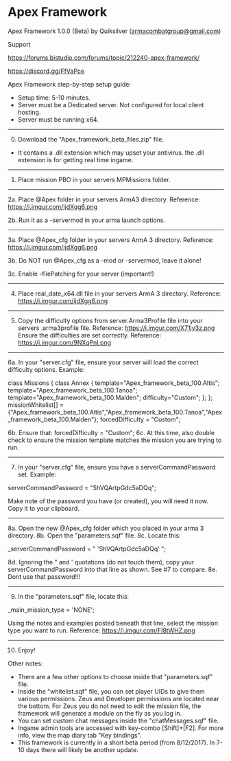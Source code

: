 # Apex Framework 

Apex Framework 1.0.0 (Beta) by Quiksilver      (armacombatgroup@gmail.com)

Support

https://forums.bistudio.com/forums/topic/212240-apex-framework/

https://discord.gg/FfVaPce

Apex Framework step-by-step setup guide:

* Setup time: 5-10 minutes.
* Server must be a Dedicated server. Not configured for local client hosting.
* Server must be running x64.
_______________
0. Download the "Apex_framework_beta_files.zip" file.

* It contains a .dll extension which may upset your antivirus. the .dll extension is for getting real time ingame.

_______________
1. Place mission PBO in your servers MPMissions folder.


_______________
2a. Place @Apex folder in your servers ArmA3 directory. Reference: https://i.imgur.com/ijdXgg6.png

2b. Run it as a -servermod in your arma launch options.

_______________
3a. Place @Apex_cfg folder in your servers ArmA 3 directory. Reference: https://i.imgur.com/ijdXgg6.png

3b. Do NOT run @Apex_cfg as a -mod or -servermod, leave it alone!

3c. Enable -filePatching for your server (important!)
_______________
4. Place    real_date_x64.dll     file in your servers ArmA 3 directory. Reference: https://i.imgur.com/ijdXgg6.png


_______________
5. Copy the difficulty options from   server.Arma3Profile file into your servers .arma3profile file.  Reference:   https://i.imgur.com/X71jy3z.png
Ensure the difficulties are set correctly. Reference:   https://i.imgur.com/9NXqPnI.png


_______________
6a. In your "server.cfg" file, ensure your server will load the correct difficulty options. Example:


class Missions {
	class Annex {
		template="Apex_framework_beta_100.Altis";
		template="Apex_framework_beta_100.Tanoa";
		template="Apex_framework_beta_100.Malden";
		difficulty="Custom";
	};
};
missionWhitelist[] = {"Apex_framework_beta_100.Altis","Apex_framework_beta_100.Tanoa","Apex_framework_beta_100.Malden"};
forcedDifficulty = "Custom";


6b. Ensure that:    forcedDifficulty = "Custom";
6c. At this time, also double check to ensure the mission template matches the mission you are trying to run.
_______________
7. In your "server.cfg" file, ensure you have a serverCommandPassword set. Example:

serverCommandPassword = "ShVQArtpGdc5aDQq";

Make note of the password you have (or created), you will need it now. Copy it to your clipboard.
_______________
8a. Open the new @Apex_cfg folder which you placed in your arma 3 directory.
8b. Open the "parameters.sqf" file.
8c. Locate this:


_serverCommandPassword = "
	'ShVQArtpGdc5aDQq'
";


8d. Ignoring the " and ' quotations (do not touch them), copy your serverCommandPassword into that line as shown. See #7 to compare.
8e. Dont use that password!!!
_______________
9. In the "parameters.sqf" file, locate this:

_main_mission_type = 'NONE';

Using the notes and examples posted beneath that line, select the mission type you want to run. Reference:   https://i.imgur.com/FI8tWHZ.png
_______________
10. Enjoy!


Other notes:

- There are a few other options to choose inside that "parameters.sqf" file.
- Inside the "whitelist.sqf" file, you can set player UIDs to give them various permissions. Zeus and Developer permissions are located near the bottom. For Zeus you do not need to edit the mission file, the framework will generate a module on the fly as you log in.
- You can set custom chat messages inside the "chatMessages.sqf" file.
- Ingame admin tools are accessed with key-combo [Shift]+[F2]. For more info, view the map diary tab "Key bindings".
- This framework is currently in a short beta period (from 8/12/2017). In 7-10 days there will likely be another update.



